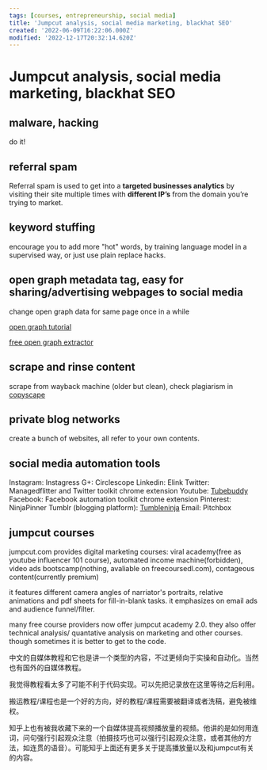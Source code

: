 ```yaml
---
tags: [courses, entrepreneurship, social media]
title: 'Jumpcut analysis, social media marketing, blackhat SEO'
created: '2022-06-09T16:22:06.000Z'
modified: '2022-12-17T20:32:14.620Z'
---
```


# Jumpcut analysis, social media marketing, blackhat SEO

## malware, hacking

do it!

## referral spam

Referral spam is used to get into a **targeted businesses analytics** by visiting their
site multiple times with **different IP’s** from the domain you’re trying to market.

## keyword stuffing

encourage you to add more "hot" words, by training language model in a supervised way, or just use plain replace hacks.

## open graph metadata tag, easy for sharing/advertising webpages to social media

change open graph data for same page once in a while

[open graph tutorial](https://www.freecodecamp.org/news/what-is-open-graph-and-how-can-i-use-it-for-my-website/#:~:text=Open%20Graph%20is%20an%20internet%20protocol%20that%20was,as%20specific%20as%20the%20duration%20of%20a%20video.)

[free open graph extractor](https://opengraphr.com/)

## scrape and rinse content

scrape from wayback machine (older but clean), check plagiarism in [copyscape](https://www.copyscape.com/)

## private blog networks

create a bunch of websites, all refer to your own contents.

## social media automation tools

Instagram: Instagress
G+: Circlescope
Linkedin: Elink
Twitter: Managedflitter and Twitter toolkit
chrome extension
Youtube: [Tubebuddy](https://www.tubebuddy.com/)
Facebook: Facebook automation toolkit
chrome extension
Pinterest: NinjaPinner
Tumblr (blogging platform): [Tumbleninja](https://tumbleninja.software.informer.com/)
Email: Pitchbox

## jumpcut courses

jumpcut.com provides digital marketing courses:
viral academy(free as youtube influencer 101 course), automated income machine(forbidden), video ads bootscamp(nothing, avaliable on freecoursedl.com), contageous content(currently premium)

it features different camera angles of narriator's portraits, relative animations and pdf sheets for fill-in-blank tasks. it emphasizes on email ads and audience funnel/filter.

many free course providers now offer jumpcut academy 2.0. they also offer technical analysis/ quantative analysis on marketing and other courses. though sometimes it is better to get to the code.

中文的自媒体教程和它也是讲一个类型的内容，不过更倾向于实操和自动化。当然也有国外的自媒体教程。

我觉得教程看太多了可能不利于代码实现。可以先把记录放在这里等待之后利用。

搬运教程/课程也是一个好的方向，好的教程/课程需要被翻译或者洗稿，避免被维权。

知乎上也有被我收藏下来的一个自媒体提高视频播放量的视频。他讲的是如何用连词，问句强行引起观众注意（拍摄技巧也可以强行引起观众注意，或者其他的方法，如连贯的语音）。可能知乎上面还有更多关于提高播放量以及和jumpcut有关的内容。
